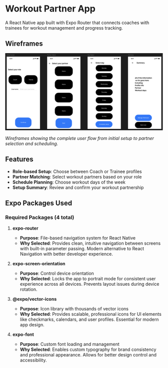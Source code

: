 # Workout Partner App

A React Native app built with Expo Router that connects coaches with trainees for workout management and progress tracking.

## Wireframes

![Wireframes](./assets/wireframes.png)

*Wireframes showing the complete user flow from initial setup to partner selection and scheduling.*

## Features

- **Role-based Setup**: Choose between Coach or Trainee profiles
- **Partner Matching**: Select workout partners based on your role
- **Schedule Planning**: Choose workout days of the week
- **Setup Summary**: Review and confirm your workout partnership

## Expo Packages Used

### Required Packages (4 total)

1. **expo-router**
    - **Purpose**: File-based navigation system for React Native
    - **Why Selected**: Provides clean, intuitive navigation between screens with built-in parameter passing. Modern alternative to React Navigation with better developer experience.

2. **expo-screen-orientation**
    - **Purpose**: Control device orientation
    - **Why Selected**: Locks the app to portrait mode for consistent user experience across all devices. Prevents layout issues during device rotation.

3. **@expo/vector-icons** 
    - **Purpose**: Icon library with thousands of vector icons
    - **Why Selected**: Provides scalable, professional icons for UI elements like checkmarks, calendars, and user profiles. Essential for modern app design.

4. **expo-font** 
    - **Purpose**: Custom font loading and management
    - **Why Selected**: Enables custom typography for brand consistency and professional appearance. Allows for better design control and accessibility.
